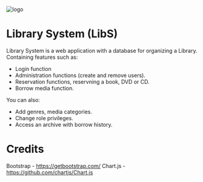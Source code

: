 ![](https://lh3.googleusercontent.com/x4pBru9QkPeFLsCduOpSwP1WJJ_Qj118L3RmwnqwciPM4iq6wXkR17xa45iBKjW80Lx9StH4pYc3gzXzfN54ww3XoJmExUwNLe4rnHMFlAEwHSi1DS3vvxoDgtAYsRUhG40n6yLCPTLP65DWvcd2w1ZtY0HNUbbQkIiaAx5Qyl9r0g0sKygqR9BsogAbr-FKQu1z74KyauPPQ6v5KwLIdbVIqmniWWHdh50IkrGhlFxjWE8vG5sr-2zbZZLI1tOJIH0M2WkLQOF7jG9B98dbaZc4JXPFQKwA8MaBzkLQw6pOL7WCFe7QaV1pNHODOG3HK6blDYvqsDXHitgxlaxqwPp79uTnoHXei9Sb99KTJpL2Nu99IKBWOlxkNkGmevZOU3hoM0OF2IvRMwbcOhVoHjiyr3b2xa61IzAwBLFxiRRMDdp1yo89Z1maNVMUpeXPabXhAVbm0jehom_yMLiweuDul3LdVQQkZYCBug0oM8fK1Q3UwFx26aP72Gx-RSInPNK4kz7oCxae2CUDkEzkZWVLFYvDrFKx68AIUniFbO5fbJV-6sKkF7DruO6oYcifRK6fZ5h3-KFUCct-eBhgqFRzGaNzIGnsS5UwyhNDwIV9lMCHO4S2ZKkV-efp1A0MrdUaXN7KAyi3j7SW6-yRFcqhAoE0JZFTHeNecDcWTIOD4BJaD2tmMaGzs68ArOM0k8YEG21J40VHdG0W0eZQc5fZJ-_TQc8JP1w81emqXA=w353-h159-no "logo")

# Library System (LibS)

Library System is a web application with a database for organizing a Library. Containing features such as:

  - Login function
  - Administration functions (create and remove users).
  - Reservation functions, reservning a book, DVD or CD.
  - Borrow media function.


You can also:
  - Add genres, media categories.
  - Change role privileges.
  - Access an archive with borrow history.

# Credits
Bootstrap - https://getbootstrap.com/
Chart.js - https://github.com/chartjs/Chart.js
